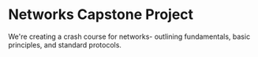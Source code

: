 # Networks Capstone Project

We're creating a crash course for networks- outlining fundamentals, basic principles, and standard protocols.
